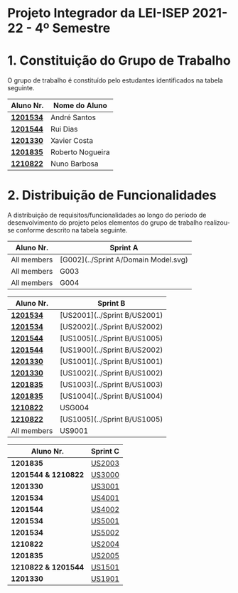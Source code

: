 # Projeto Integrador da LEI-ISEP 2021-22 - 4º Semestre

# 1. Constituição do Grupo de Trabalho

O grupo de trabalho é constituído pelo estudantes identificados na tabela seguinte.

| Aluno Nr.	   | Nome do Aluno			    |
|--------------|------------------------------|
| **[1201534](/docs/1201534/)** | André Santos |
| **[1201544](/docs/1201544/)** | Rui Dias |
| **[1201330](/docs/1201330/)** | Xavier Costa |
| **[1201835](/docs/1201835/)** | Roberto Nogueira |
| **[1210822](/docs/1210822/)** | Nuno Barbosa |

# 2. Distribuição de Funcionalidades ###

A distribuição de requisitos/funcionalidades ao longo do período de desenvolvimento do projeto pelos elementos do grupo de trabalho realizou-se conforme descrito na tabela seguinte.

| Aluno Nr.	| Sprint A |
|------------|----------|
| All members | [G002](../Sprint A/Domain Model.svg) |
| All members | G003 |
| All members | G004 |

| Aluno Nr.	| Sprint B |
|------------|----------|
| [**1201534**](../1201534)| [US2001](../Sprint B/US2001)|
| [**1201534**](../1201534)| [US2002](../Sprint B/US2002)|
| [**1201544**](../1201544)| [US1005](../Sprint B/US1005)|
| [**1201544**](../1201544)| [US1900](../Sprint B/US2002)|
| [**1201330**](../1201330)| [US1001](../Sprint B/US1001)|
| [**1201330**](../1201330)| [US1002](../Sprint B/US1002)|
| [**1201835**](../1201835)| [US1003](../Sprint B/US1003)|
| [**1201835**](../1201835)| [US1004](../Sprint B/US1004)|
| [**1210822**](../1210822)| USG004|
| [**1210822**](../1210822)| [US1005](../Sprint B/US1005)|
| All members | US9001 |

| Aluno Nr.	| Sprint C |
|------------|----------|
| **1201835** | [US2003](../US2003)|
| **1201544 & 1210822** | [US3000](../LPROG)|
| **1201330** | [US3001](../LPROG)|
| **1201534** | [US4001](../US4001)|
| **1201544** | [US4002](../US4002)|
| **1201534** | [US5001](../US5001)|
| **1201534** | [US5002](../US5002)|
| **1210822** | [US2004](../US2004)|
| **1201835** | [US2005](../US2005)|
| **1210822 & 1201544** | [US1501](../US1501)|
| **1201330** | [US1901](../US1901)|
